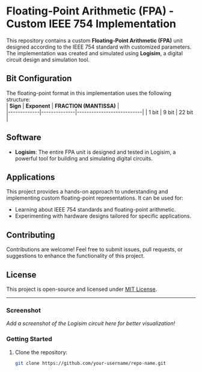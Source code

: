 # Floating-Point Arithmetic (FPA) - Custom IEEE 754 Implementation  

This repository contains a custom **Floating-Point Arithmetic (FPA)** unit designed according to the IEEE 754 standard with customized parameters. The implementation was created and simulated using **Logisim**, a digital circuit design and simulation tool.  

## Bit Configuration  
The floating-point format in this implementation uses the following structure:  
| **Sign**    | **Exponent** | **FRACTION (MANTISSA)**   |  
|-------------|--------------|---------------------------|
| 1 bit       | 9 bit        | 22 bit                    |

## Software  
- **Logisim**: The entire FPA unit is designed and tested in Logisim, a powerful tool for building and simulating digital circuits.  

## Applications  
This project provides a hands-on approach to understanding and implementing custom floating-point representations. It can be used for:  
- Learning about IEEE 754 standards and floating-point arithmetic.  
- Experimenting with hardware designs tailored for specific applications.  

## Contributing  
Contributions are welcome! Feel free to submit issues, pull requests, or suggestions to enhance the functionality of this project.  

## License  
This project is open-source and licensed under [MIT License](https://github.com/JonayedMohiuddin/Floating-Point-Adder/blob/main/LICENSE).  

---

### Screenshot  
_Add a screenshot of the Logisim circuit here for better visualization!_  

### Getting Started  
1. Clone the repository:  
   ```bash
   git clone https://github.com/your-username/repo-name.git
